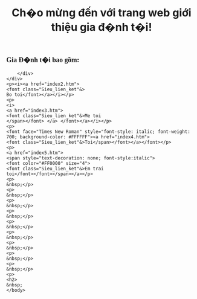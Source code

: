 <html lang="vi">
<head>
    </style>
      <link rel="stylesheet" type="text/css" href="myStyle.css">
</head>
<body>
    <style>
   
    </style>
</style>
    <header>
        <h1>
		<p class="Tieu_de">Ch�o m&#7915;ng &#273;&#7871;n v&#7899;i trang web gi&#7899;i thi&#7879;u gia &#273;�nh t�i!</p>
    </header>
    <div class="container">
        <div class="gallery">
            <h2><font face="Times New Roman" size="4">Gia &#272;�nh t�i bao g&#7891;m:
			</font> </h2>
            

    
        </div>
    </div>
	<p><i><a href="index2.htm">
	<font class="Sieu_lien_ket"&>
	Bo toi</font></a></i></p>
	<p>
	<i>
	<a href="index3.htm">
	<font class="Sieu_lien_ket"&>Me toi
	</span></font> </a> </font></a></i></p>
	<p>
	<font face="Times New Roman" style="font-style: italic; font-weight: 700; background-color: #FFFFFF"><a href="index4.htm">
	<font class="Sieu_lien_ket"&>Toi</span></font></a></font></p>
	<p>
	<a href="index5.htm">
	<span style="text-decoration: none; font-style:italic">
	<font color="#FF0000" size="4">
	<font class="Sieu_lien_ket"&>Em trai 
	toi</font></font></span></a></p>
	<p>
	&nbsp;</p>
	<p>
	&nbsp;</p>
	<p>
	&nbsp;</p>
	<p>
	&nbsp;</p>
	<p>
	&nbsp;</p>
	<p>
	&nbsp;</p>
	<p>
	&nbsp;</p>
	<p>
	&nbsp;</p>
	<p>
	&nbsp;</p>
	<p>
	<h2>
	&nbsp;
	</body>
</html>
